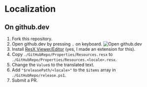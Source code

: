 # Localization

## On github.dev

1. Fork this repository.
1. Open github.dev by pressing <kbd>.</kbd> on keyboard.
![Open github.dev](https://user-images.githubusercontent.com/856858/130119109-4769f2d7-9027-4bc4-a38c-10f297499e8f.gif)
1. Install [ResX Viewer/Editor](https://marketplace.visualstudio.com/items?itemName=8LWXpg.code-resx) (yes, I made an extension for this).
1. Copy `./GitHubRepo/Properties/Resources.resx` to `./GitHubRepo/Properties/Resources.<locale>.resx`.
1. Change the `Value`s to the translated text.
1. Add `"$releasePath/<locale>"` to the `$items` array in `./GitHubRepo/release.ps1`.
1. Submit a PR.
